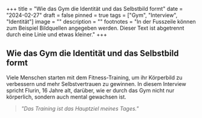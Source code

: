 +++
title = "Wie das Gym die Identität und das Selbstbild formt"
date = "2024-02-27"
draft = false
pinned = true
tags = ["Gym", "Interview", "Identität"]
image = ""
description = ""
footnotes = "In der Fusszeile können zum Beispiel Bildquellen angegeben werden. Dieser Text ist abgetrennt durch eine Linie und etwas kleiner."
+++
## Wie das Gym die Identität und das Selbstbild formt

<!--StartFragment-->

Viele Menschen starten mit dem Fitness-Training, um ihr Körperbild zu verbessern und mehr Selbstvertrauen zu gewinnen. In diesem Interview spricht Flurin, 16 Jahre alt, darüber, wie er durch das Gym nicht nur körperlich, sondern auch mental gewachsen ist.

<!--EndFragment-->

> *"Das Training ist das Hauptziel meines Tages."*